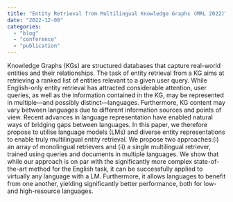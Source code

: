 ```yaml
---
title: "Entity Retrieval from Multilingual Knowledge Graphs (MRL 2022)"
date: "2022-12-08"
categories:
  - "blog"
  - "conference"
  - "publication"
---
```


Knowledge Graphs (KGs) are structured databases that capture real-world entities and their relationships. The task of entity retrieval from a KG aims at retrieving a ranked list of entities relevant to a given user query. While English-only entity retrieval has attracted considerable attention, user queries, as well as the information contained in the KG, may be represented in multiple—and possibly distinct—languages. Furthermore, KG content may vary between languages due to different information sources and points of view. Recent advances in language representation have enabled natural ways of bridging gaps between languages. In this paper, we therefore propose to utilise language models (LMs) and diverse entity representations to enable truly multilingual entity retrieval. We propose two approaches:(i) an array of monolingual retrievers and (ii) a single multilingual retriever, trained using queries and documents in multiple languages. We show that while our approach is on par with the significantly more complex state-of-the-art method for the English task, it can be successfully applied to virtually any language with a LM. Furthermore, it allows languages to benefit from one another, yielding significantly better performance, both for low-and high-resource languages.
